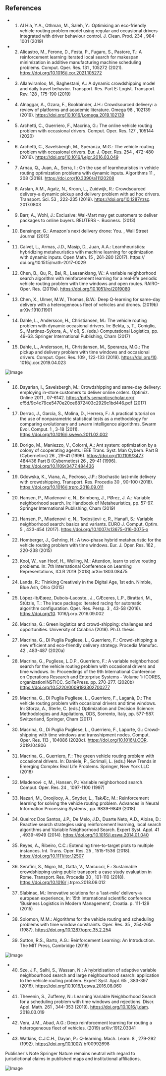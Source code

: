 

## References

- 1. Al Hla, Y.A., Othman, M., Saleh, Y.: Optimising an eco-friendly vehicle routing problem model using regular and occasional drivers integrated with driver behaviour control. J. Clean. Prod. 234 , 984-1001 (2019)
- 2. Alicastro, M., Ferone, D., Festa, P., Fugaro, S., Pastore, T.: A reinforcement learning iterated local search for makespan minimization in additive manufacturing machine scheduling problems. Comput. Oper. Res. 131 , 105272 (2021). https://doi.org/10.1016/j.cor.2021.105272
- 3. Allahviranloo, M., Baghestani, A.: A dynamic crowdshipping model and daily travel behavior. Transport. Res. Part E: Logist. Transport. Rev. 128 , 175-190 (2019)
- 4. Alnaggar, A., Gzara, F., Bookbinder, J.H.: Crowdsourced delivery: a review of platforms and academic literature. Omega 98 , 102139 (2019). https://doi.org/10.1016/j.omega.2019.102139
- 5. Archetti, C., Guerriero, F., Macrina, G.: The online vehicle routing problem with occasional drivers. Comput. Oper. Res. 127 , 105144 (2020)
- 6. Archetti, C., Savelsbergh, M., Speranza, M.G.: The vehicle routing problem with occasional drivers. Eur. J. Oper. Res. 254 , 472-480 (2016). https://doi.org/10.1016/j.ejor.2016.03.049
- 7. Arnau, Q., Juan, A., Serra, I.: On the use of learnheuristics in vehicle routing optimization problems with dynamic inputs. Algorithms 11 , 208 (2018). https://doi.org/10.3390/a11120208
- 8. Arslan, A.M., Agatz, N., Kroon, L., Zuidwijk, R.: Crowdsourced delivery-a dynamic pickup and delivery problem with ad hoc drivers. Transport. Sci. 53 , 222-235 (2019). https://doi.org/10.1287/trsc. 2017.0803
- 9. Barr, A., Wohl, J.: Exclusive: Wal-Mart may get customers to deliver packages to online buyers. REUTERS -. Business. (2013)
- 10. Bensinger, G.: Amazon's next delivery drone: You. , Wall Street Journal (2015)
- 11. Calvet, L., Armas, J.D., Masip, D., Juan, A.A.: Learnheuristics: hybridizing metaheuristics with machine learning for optimization with dynamic inputs. Open Math. 15 , 261-280 (2017). https:// doi.org/10.1515/math-2017-0029
- 12. Chen, B., Qu, R., Bai, R., Laesanklang, W.: A variable neighborhood search algorithm with reinforcement learning for a real-life periodic vehicle routing problem with time windows and open routes. RAIRO-Oper. Res. (2019a). https://doi.org/10.1051/ro/2019080
- 13. Chen, X., Ulmer, M.W., Thomas, B.W.: Deep Q-learning for same-day delivery with a heterogeneous fleet of vehicles and drones. (2019b) arXiv:1910.11901
- 14. Dahle, L., Andersson, H., Christiansen, M.: The vehicle routing problem with dynamic occasional drivers. In: Bekta, s, T., Coniglio, S., Martinez-Sykora, A., V oß, S. (eds.) Computational Logistics, pp. 49-63. Springer International Publishing, Cham (2017)
- 15. Dahle, L., Andersson, H., Christiansen, M., Speranza, M.G.: The pickup and delivery problem with time windows and occasional drivers. Comput. Oper. Res. 109 , 122-133 (2019). https://doi.org/10. 1016/j.cor.2019.04.023

![Image](image_000018_7f5935cd69993f5f623e7e046c37982ed7a64fc946fcc055a007f54340667b0f.png)

- 16. Dayarian, I., Savelsbergh, M.: Crowdshipping and same-day delivery: employing in-store customers to deliver online orders. Optimiz. Online 2011 , 07-6142. https://pdfs.semanticscholar.org/ cf5d/9c4c79ce5470e20ce6872403c2929c1bd446.pdf (2017)
- 17. Derrac, J., García, S., Molina, D., Herrera, F.: A practical tutorial on the use of nonparametric statistical tests as a methodology for comparing evolutionary and swarm intelligence algorithms. Swarm Evol. Comput. 1 , 3-18 (2011). https://doi.org/10.1016/j.swevo.2011.02.002
- 18. Dorigo, M., Maniezzo, V., Colorni, A.: Ant system: optimization by a colony of cooperating agents. IEEE Trans. Syst. Man Cybern. Part B (Cybernetics) 26 , 29-41 (1996). https://doi.org/10.1109/3477. 484436 Part B (Cybernetics) 26 , 29-41 (1996). https://doi.org/10.1109/3477.484436
- 19. Gdowska, K., Viana, A., Pedroso, J.P.: Stochastic last-mile delivery with crowdshipping. Transport. Res. Procedia 30 , 90-100 (2018). https://doi.org/10.1016/j.trpro.2018.09.011
- 20. Hansen, P., Mladenovi· c, N., Brimberg, J., PØrez, J. A.: Variable neighborhood search. In: Handbook of Metaheuristics, pp. 57-97. Springer International Publishing, Cham (2019)
- 21. Hansen, P., Mladenovi· c, N., Todosijevi· c, R., Hanafi, S.: Variable neighborhood search: basics and variants. EURO J. Comput. Optim. 5 , 423-454 (2017). https://doi.org/10.1007/s13675-016-0075-x
- 22. Homberger, J., Gehring, H.: A two-phase hybrid metaheuristic for the vehicle routing problem with time windows. Eur. J. Oper. Res. 162 , 220-238 (2015)
- 23. Kool, W., van Hoof, H., Welling, M.: Attention, learn to solve routing problems. In: 7th International Conference on Learning Representations, ICLR 2019 (2018) arXiv:1803.08475
- 24. Landa, R.: Thinking Creatively in the Digital Age, 1st edn. Nimble, Blue Ash, Ohio (2015)
- 25. López-IbÆæez, Dubois-Lacoste., J., CÆceres, L.P., Birattari, M., Stützle, T.: The irace package: Iterated racing for automatic algorithm configuration. Oper. Res. Persp. 3 , 43-58 (2016). https://doi.org/10. 1016/j.orp.2016.09.002
- 26. Macrina, G.: Green logistics and crowd-shipping: challenges and opportunities. University of Calabria (2018). Ph.D. thesis
- 27. Macrina, G., Di Puglia Pugliese, L., Guerriero, F.: Crowd-shipping: a new efficient and eco-friendly delivery strategy. Procedia Manufac. 42 , 483-487 (2020a)
- 28. Macrina, G., Pugliese, L.D.P., Guerriero, F.: A variable neighborhood search for the vehicle routing problem with occasional drivers and time windows. In: Proceedings of the 9th International Conference on Operations Research and Enterprise Systems - Volume 1: ICORES, organizationINSTICC. SciTePress. pp. 270-277. (2020b) https://doi.org/10.5220/0009193302700277
- 29. Macrina, G., Di Puglia Pugliese, L., Guerriero, F., Laganà, D.: The vehicle routing problem with occasional drivers and time windows. In: Sforza, A., Sterle, C. (eds.) Optimization and Decision Science: Methodologies and Appliations, ODS, Sorrento, Italy, pp. 577-587. Switzerland, Springer, Cham (2017)
- 30. Macrina, G., Di Puglia Pugliese, L., Guerriero, F., Laporte, G.: Crowd-shipping with time windows and transshipment nodes. Comput. Oper. Res. 113 , 104086 (2020c). https://doi.org/10.1016/J.COR. 2019.104806
- 31. Macrina, G., Guerriero, F.: The green vehicle routing problem with occasional drivers. In: Daniele, P., Scrimali, L. (eds.) New Trends in Emerging Complex Real Life Problems. Springer, New York LLC (2018)
- 32. Mladenovi· c, M., Hansen, P.: Variable neighborhood search. Comput. Oper. Res. 24 , 1097-1100 (1997)
- 33. Nazari, M., Oroojlooy, A., Snyder, L., TakÆc, M.: Reinforcement learning for solving the vehicle routing problem. Advances in Neural Information Processing Systems , pp. 9839-9849 (2018)
- 34. Queiroz Dos Santos, J.P., De Melo, J.D., Duarte Neto, A.D., Aloise, D.: Reactive search strategies using reinforcement learning, local search algorithms and Variable Neighborhood Search. Expert Syst. Appl. 41 , 4939-4949 (2014). https://doi.org/10.1016/j.eswa.2014.01.040
- 35. Reyes, A., Ribeiro, C.C.: Extending time-to-target plots to multiple instances. Int. Trans. Oper. Res. 25 , 1515-1536 (2018). https://doi.org/10.1111/itor.12507
- 36. Serafini, S., Nigro, M., Gatta, V., Marcucci, E.: Sustainable crowdshipping using public transport: a case study evaluation in Rome. Transport. Res. Procedia 30 , 101-110 (2018). https://doi.org/10.1016/ j.trpro.2018.09.012
- 37. Slabinac, M.: Innovative solutions for a 'last-mile' delivery-a european experience, In: 15th international scientific conference 'Business Logistics in Modern Management', Croatia. p. 111-129 (2015)
- 38. Solomon, M.M.: Algorithms for the vehicle routing and scheduling problems with time window constraints. Oper. Res. 35 , 254-265 (1987). https://doi.org/10.1287/opre.35.2.254
- 39. Sutton, R.S., Barto, A.G.: Reinforcement Learning: An Introduction. The MIT Press, Cambridge (2018)

![Image](image_000019_4f7f589c5adffb620bdbb4ee17a2aef0f24b05f670ab91353abcec298e074ab7.png)

- 40. Sze, J.F., Salhi, S., Wassan, N.: A hybridisation of adaptive variable neighbourhood search and large neighbourhood search: application to the vehicle routing problem. Expert Syst. Appl. 65 , 383-397 (2016). https://doi.org/10.1016/j.eswa.2016.08.060
- 41. Thevenin, S., Zufferey, N.: Learning Variable Neighborhood Search for a scheduling problem with time windows and rejections. Discr. Appl. Math. 261 , 344-353 (2019). https://doi.org/10.1016/j.dam. 2018.03.019
- 42. Vera, J.M., Abad, A.G.: Deep reinforcement learning for routing a heterogeneous fleet of vehicles. (2019) arXiv:1912.03341
- 43. Watkins, C.J.C.H., Dayan, P.: Q-learning. Mach. Learn. 8 , 279-292 (1992). https://doi.org/10.1007/ bf00992698

Publisher's Note Springer Nature remains neutral with regard to jurisdictional claims in published maps and institutional affiliations.

![Image](image_000020_7f5935cd69993f5f623e7e046c37982ed7a64fc946fcc055a007f54340667b0f.png)